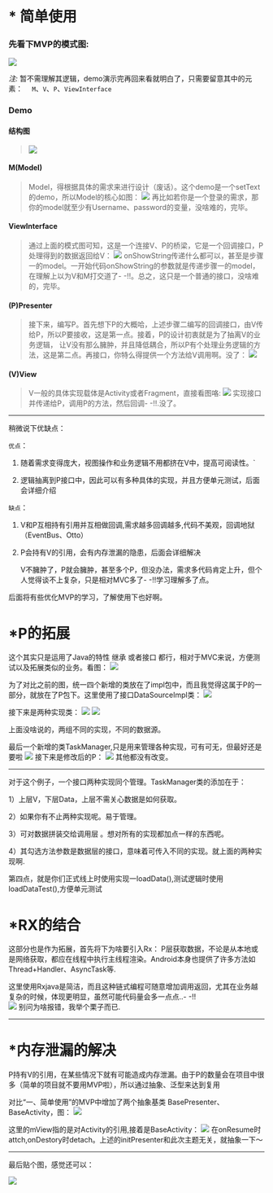# * 简单使用
### 先看下MVP的模式图:
![](pic/mvp_model.png)

_注:_ 暂不需理解其逻辑，demo演示完再回来看就明白了，只需要留意其中的元素：
`  M`、`V`、`P`、`ViewInterface`
### Demo 
#### 结构图
>![](pic/mvp_demo.png) 
#### M(Model)
 >Model，得根据具体的需求来进行设计（废话）。这个demo是一个setText的demo，所以Model的核心如图：
  ![](pic/mvp_m.png) 
  再比如若你是一个登录的需求，那你的model就至少有Username、password的变量，没啥难的，完毕。
#### ViewInterface
>通过上面的模式图可知，这是一个连接V、P的桥梁，它是一个回调接口，P处理得到的数据返回给V：
  ![](pic/mvp_viewInterface.png) 
  onShowString传递什么都可以，甚至是步骤一的model。一开始代码onShowString的参数就是传递步骤一的model，在理解上以为V和M打交道了- -!!。总之，这只是一个普通的接口，没啥难的，完毕。
#### (P)Presenter
>接下来，编写P。首先想下P的大概哈，上述步骤二编写的回调接口，由V传给P，所以P要接收，这是第一点。接着，P的设计初衷就是为了抽离V的业务逻辑，
让V没有那么臃肿，并且降低耦合，所以P有个处理业务逻辑的方法，这是第二点。再接口，你特么得提供一个方法给V调用啊。没了：
  ![](pic/mvp_p.png) 
#### (V)View
> V一般的具体实现载体是Activity或者Fragment，直接看图咯:
![](pic/mvp_v.png) 
实现接口并传递给P，调用P的方法，然后回调- -!!.没了。

****
 稍微说下优缺点：

 `优点`：
1) 随着需求变得庞大，视图操作和业务逻辑不用都挤在V中，提高可阅读性。`

2) 逻辑抽离到P接口中，因此可以有多种具体的实现，并且方便单元测试，后面会详细介绍

`缺点`：
1) V和P互相持有引用并互相做回调,需求越多回调越多,代码不美观，回调地狱（EventBus、Otto）
2) P会持有V的引用，会有内存泄漏的隐患，后面会详细解决

   V不臃肿了，P就会臃肿，甚至多个P，但没办法，需求多代码肯定上升，但个人觉得谈不上复杂，只是相对MVC多了- -!!学习理解多了点。

后面将有些优化MVP的学习，了解使用下也好啊。

# *P的拓展
这个其实只是运用了Java的特性 继承 或者接口 都行，相对于MVC来说，方便测试以及拓展类似的业务。看图：
![](pic/mvp_p_expand_list.png)

为了对比之前的图，统一四个新增的类放在了impl包中，而且我觉得这属于P的一部分，就放在了P包下。这里使用了接口DataSourceImpl类：
![](pic/mvp_p_expand_DataSourceImpl.png)

接下来是两种实现类：
![](pic/mvp_p_expand_1.png) 
![](pic/mvp_p_expand_2.png)

上面没啥说的，两组不同的实现，不同的数据源。

最后一个新增的类TaskManager,只是用来管理各种实现，可有可无，但最好还是要啦
![](pic/mvp_p_taskmanager.png) 
接下来是修改后的P：
![](pic/mvp_p_expand.png) 
其他都没有改变。

****

对于这个例子，一个接口两种实现同个管理。TaskManager类的添加在于：

1）上层V，下层Data，上层不需关心数据是如何获取。

2）如果你有不止两种实现呢。易于管理。

3）可对数据拼装交给调用层 。想对所有的实现都加点一样的东西呢。

4）其勾选方法参数是数据层的接口，意味着可传入不同的实现。就上面的两种实现啊.

 第四点，就是你们正式线上时使用实现一loadData(),测试逻辑时使用loadDataTest(),方便单元测试
 
#  *RX的结合
 这部分也是作为拓展，首先将下为啥要引入Rx：
    P层获取数据，不论是从本地或是网络获取，都应在线程中执行主线程渲染。Android本身也提供了许多方法如Thread+Handler、AsyncTask等.

   这里使用Rxjava是简洁，而且这种链式编程可随意增加调用返回，尤其在业务越复杂的时候，体现更明显，虽然可能代码量会多一点点..- -!!   
   ![](pic/mvp_rx.png) 
别问为啥报错，我举个栗子而已.

****

#  *内存泄漏的解决
P持有V的引用，在某些情况下就有可能造成内存泄漏。由于P的数量会在项目中很多（简单的项目就不要用MVP啦），所以通过抽象、泛型来达到复用

对比“一、简单使用”的MVP中增加了两个抽象基类 BasePresenter、BaseActivity，图：
 ![](pic/mvp_basePresenter.png) 
 
这里的mView指的是对Activity的引用,接着是BaseActivity：
![](pic/mvp_baseActivity.png) 
在onResume时attch,onDestory时detach。上述的initPresenter和此次主题无关，就抽象一下～

****
最后贴个图，感觉还可以：

![](pic/mvp_use.png) 
